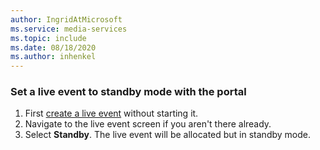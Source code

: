 ```yaml
---
author: IngridAtMicrosoft
ms.service: media-services 
ms.topic: include
ms.date: 08/18/2020
ms.author: inhenkel
---
```


### Set a live event to standby mode with the portal

1. First [create a live event](./live-event-create-how-to.md) without starting it.
1. Navigate to the live event screen if you aren't there already.
1. Select **Standby**. The live event will be allocated but in standby mode.
